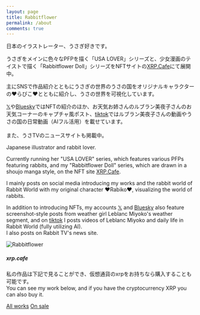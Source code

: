 ```yaml
---
layout: page
title: Rabbitflower
permalink: /about
comments: true
---
```


<div class="row justify-content-between">
<div class="col-md-8 pr-5">

<p>日本のイラストレーター、うさぎ好きです。<br>

うさぎをメインに色々なPFPを描く「USA LOVER」シリーズと、少女漫画のテイストで描く「Rabbitflower Doll」シリーズをNFTサイトの<a href="https://xrp.cafe/ja/collection/rabbitflower/">XRP.Cafe</a>にて展開中。<br> 

主にSNSで作品紹介とともにうさぎの世界のうさの国をオリジナルキャラクターの❤らびこ❤とともに紹介し、うさの世界を可視化しています。<br> 
  
<a href="https://twitter.com/RabiHouse">𝕏</a>や<a href="https://bsky.app/profile/timothy.rabbitflowerdiary.com">Bluesky</a>ではNFTの紹介のほか、お天気お姉さんのルブラン美夜子さんのお天気コーナーのキャプチャ風ポスト、<a href="https://lite.tiktok.com/t/ZSHWBnpXpFTBQ-vwO9b/">tiktok</a>ではルブラン美夜子さんの動画やうさの国の日常動画（AIフル活用）を載せています。<br>  
また、うさTVのニュースサイトも掲載中。</p>

<p>Japanese illustrator and rabbit lover.<br>

Currently running her "USA LOVER" series, which features various PFPs featuring rabbits, and my "Rabbitflower Doll" series, which are drawn in a shoujo manga style, on the NFT site <a href="https://xrp.cafe/ja/collection/rabbitflower/">XRP.Cafe</a>.<br>

I mainly posts on social media introducing my works and the rabbit world of Rabbit World with my original character ❤Rabiko❤, visualizing the world of rabbits.<br> 
  
In addition to introducing NFTs, my accounts <a href="https://twitter.com/RabiHouse">𝕏</a> and <a href="https://bsky.app/profile/timothy.rabbitflowerdiary.com">Bluesky</a> also feature screenshot-style posts from weather girl Leblanc Miyoko's weather segment, and on <a href="https://lite.tiktok.com/t/ZSHWBnpXpFTBQ-vwO9b/">tiktok</a> I posts videos of Leblanc Miyoko and daily life in Rabbit World (fully utilizing AI).   
I also posts on Rabbit TV's news site.</p>

<p class="mb-5"><img class="shadow-lg" src="{{site.baseurl}}/assets/images/avatar.png" alt="Rabbitflower" /></p>

</div>

<div class="col-md-4">

<div class="sticky-top sticky-top-80">
<h5>xrp.cafe</h5>

<p>私の作品は下記で見ることができ、仮想通貨のxrpをお持ちなら購入することも可能です。<br>
You can see my work below, and if you have the cryptocurrency XRP you can also buy it.</p>

<a target="_blank" href="https://xrp.cafe/ja/collection/rabbitflower/" class="btn btn-primary">All works</a> 
<a img class="shadow-lg" src="{{site.baseurl}}/assets/images/avatar.png" alt="Rabbitflower" />
<a target="_blank" href="https://xrp.cafe/usercollection/rD1m8grMwc2LX4Qb218vbrua7JKmFqandH/rD1m8grMwc2LX4Qb218vbrua7JKmFqandH/1" class="btn btn-success">On sale</a> 
<a img class="shadow-lg" src="{{site.baseurl}}/assets/images/avatar.png" alt="Rabbitflower" />

</div>
</div>
</div>
